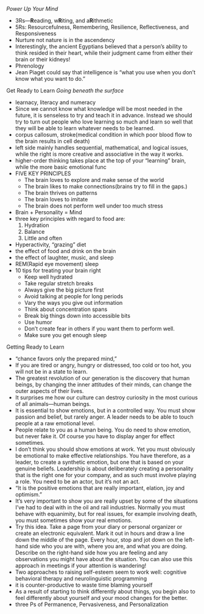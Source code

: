 _Power Up Your Mind_
- 3Rs—**R**eading, w**R**iting, and a**R**ithmetic
- 5Rs: Resourcefulness, Remembering, Resilience, Reflectiveness, and Responsiveness
- Nurture not nature is in the ascendency
- Interestingly, the ancient Egyptians believed that a person’s ability to think resided in their heart, while their judgment came from either their brain or their kidneys!
- Phrenology
-  Jean Piaget could say that intelligence is “what you use when you don’t know what you want to do.”

Get Ready to Learn _Going beneath the surface_
- learnacy,  literacy and numeracy
- Since we cannot know what knowledge will be most needed in the future, it is senseless to try and teach it in advance. Instead we should try to turn out people who love learning so much and learn so well that they will be able to learn whatever needs to be learned.
- corpus callosum, stroke(medical condition in which poor blood flow to the brain results in cell death)
-  left side mainly handles sequential, mathematical, and logical issues, while the right is more creative and associative in the way it works.
- higher-order thinking takes place at the top of your “learning” brain, while the more basic emotional func
- FIVE KEY PRINCIPLES
    - The brain loves to explore and make sense of the world
    - The brain likes to make connections(brains try to fill in the gaps.)
    - The brain thrives on patterns
    - The brain loves to imitate
    - The brain does not perform well under too much stress
- Brain + Personality = Mind
-  three key principles with regard to food are:
    1. Hydration
    2. Balance
    3. Little and often
- Hyperactivity, “grazing” diet
- the effect of food and drink on the brain
- the effect of laughter, music, and sleep
- REM(Rapid eye movement) sleep
- 10 tips for treating your brain right
    - Keep well hydrated
    - Take regular stretch breaks
    - Always give the big picture first
    - Avoid talking at people for long periods
    - Vary the ways you give out information
    - Think about concentration spans
    - Break big things down into accessible bits
    - Use humor
    - Don’t create fear in others if you want them to perform well.
    - Make sure you get enough sleep

Getting Ready to Learn
- “chance favors only the prepared mind,”
- If you are tired or angry, hungry or distressed, too cold or too hot, you will not be in a state to learn.
- The greatest revolution of our generation is the discovery that human beings, by changing the inner attitudes of their minds, can change the outer aspects of their lives.
- It surprises me how our culture can destroy curiosity in the most curious of all animals—human beings.
- It is essential to show emotions, but in a controlled way. You must show passion and belief, but rarely anger. A leader needs to be able to touch people at a raw emotional level.
- People relate to you as a human being. You do need to show emotion, but never fake it. Of course you have to display anger for effect sometimes.
- I don’t think you should show emotions at work. Yet you must obviously be
emotional to make effective relationships. You have therefore, as a leader,
to create a synthetic emotion, but one that is based on your genuine beliefs.
Leadership is about deliberately creating a personality that is the right one
for your company, and as such must involve playing a role. You need to be
an actor, but it’s not an act.
-  “It is the positive emotions that are really important, elation, joy and optimism.”
- It’s very important to show you are really upset by some of the situations I’ve
had to deal with in the oil and rail industries. Normally you must behave
with equanimity, but for real issues, for example involving death, you must
sometimes show your real emotions.
- Try this idea. Take a page from your diary or personal organizer or create an electronic equivalent. Mark it out in hours and draw a line down the middle of the page. Every hour, stop and
jot down on the left-hand side who you are with, where you are, and what you are doing.
Describe on the right-hand side how you are feeling and any observations you might have
about the situation. You can also use this approach in meetings if your attention is wandering!
- Two approaches to raising self-esteem seem to work well: cognitive behavioral therapy and neurolinguistic programming
-  it is counter-productive to waste time blaming yourself
-  As a result of starting to think differently about things, you begin also to feel differently about yourself and your mood changes for the better. 
-  three Ps of Permanence, Pervasiveness, and Personalization
